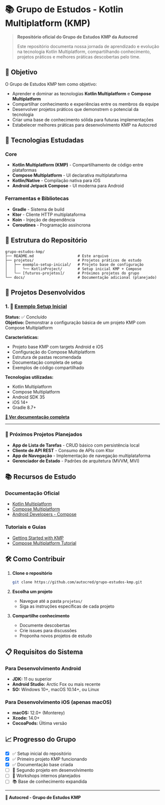 # 📚 Grupo de Estudos - Kotlin Multiplatform (KMP)

> **Repositório oficial do Grupo de Estudos KMP da Autocred**
>
> Este repositório documenta nossa jornada de aprendizado e evolução na tecnologia Kotlin Multiplatform, compartilhando conhecimento, projetos práticos e melhores práticas descobertas pelo time.

## 🎯 Objetivo

O Grupo de Estudos KMP tem como objetivo:

- Aprender e dominar as tecnologias **Kotlin Multiplatform** e **Compose Multiplatform**
- Compartilhar conhecimento e experiências entre os membros da equipe
- Desenvolver projetos práticos que demonstrem o potencial da tecnologia
- Criar uma base de conhecimento sólida para futuras implementações
- Estabelecer melhores práticas para desenvolvimento KMP na Autocred

## 🚀 Tecnologias Estudadas

### Core

- **Kotlin Multiplatform (KMP)** - Compartilhamento de código entre plataformas
- **Compose Multiplatform** - UI declarativa multiplataforma
- **Kotlin/Native** - Compilação nativa para iOS
- **Android Jetpack Compose** - UI moderna para Android

### Ferramentas e Bibliotecas

- **Gradle** - Sistema de build
- **Ktor** - Cliente HTTP multiplataforma
- **Koin** - Injeção de dependência
- **Coroutines** - Programação assíncrona

## 📁 Estrutura do Repositório

```
grupo-estudos-kmp/
├── README.md                    # Este arquivo
├── projetos/                    # Projetos práticos de estudo
│   ├── exemplo-setup-inicial/   # Projeto base de configuração
│   │   └── KotlinProject/       # Setup inicial KMP + Compose
│   └── [futuros-projetos]/      # Próximos projetos do grupo
└── docs/                        # Documentação adicional (planejado)
```

## 📱 Projetos Desenvolvidos

### 1. 🔧 [Exemplo Setup Inicial](./projetos/exemplo-setup-inicial/KotlinProject/)

**Status:** ✅ Concluído  
**Objetivo:** Demonstrar a configuração básica de um projeto KMP com Compose Multiplatform

**Características:**

- Projeto base KMP com targets Android e iOS
- Configuração do Compose Multiplatform
- Estrutura de pastas recomendada
- Documentação completa de setup
- Exemplos de código compartilhado

**Tecnologias utilizadas:**

- Kotlin Multiplatform
- Compose Multiplatform
- Android SDK 35
- iOS 14+
- Gradle 8.7+

**[📖 Ver documentação completa](./projetos/exemplo-setup-inicial/KotlinProject/README.md)**

---

### 🔮 Próximos Projetos Planejados

- **App de Lista de Tarefas** - CRUD básico com persistência local
- **Cliente de API REST** - Consumo de APIs com Ktor
- **App de Navegação** - Implementação de navegação multiplataforma
- **Gerenciador de Estado** - Padrões de arquitetura (MVVM, MVI)

## 📚 Recursos de Estudo

### Documentação Oficial

- [Kotlin Multiplatform](https://kotlinlang.org/docs/multiplatform.html)
- [Compose Multiplatform](https://www.jetbrains.com/lp/compose-multiplatform/)
- [Android Developers - Compose](https://developer.android.com/jetpack/compose)

### Tutoriais e Guias

- [Getting Started with KMP](https://kotlinlang.org/docs/multiplatform-get-started.html)
- [Compose Multiplatform Tutorial](https://github.com/JetBrains/compose-multiplatform)

## 🛠️ Como Contribuir

1. **Clone o repositório**

   ```bash
   git clone https://github.com/autocred/grupo-estudos-kmp.git
   ```

2. **Escolha um projeto**

   - Navegue até a pasta `projetos/`
   - Siga as instruções específicas de cada projeto

3. **Compartilhe conhecimento**
   - Documente descobertas
   - Crie issues para discussões
   - Proponha novos projetos de estudo

## 📋 Requisitos do Sistema

### Para Desenvolvimento Android

- **JDK:** 11 ou superior
- **Android Studio:** Arctic Fox ou mais recente
- **SO:** Windows 10+, macOS 10.14+, ou Linux

### Para Desenvolvimento iOS (apenas macOS)

- **macOS:** 12.0+ (Monterey)
- **Xcode:** 14.0+
- **CocoaPods:** Última versão

## 📈 Progresso do Grupo

- [x] ✅ Setup inicial do repositório
- [x] ✅ Primeiro projeto KMP funcionando
- [x] ✅ Documentação base criada
- [ ] 🔄 Segundo projeto em desenvolvimento
- [ ] 📅 Workshops internos planejados
- [ ] 📚 Base de conhecimento expandida

---

**🏢 Autocred - Grupo de Estudos KMP**
